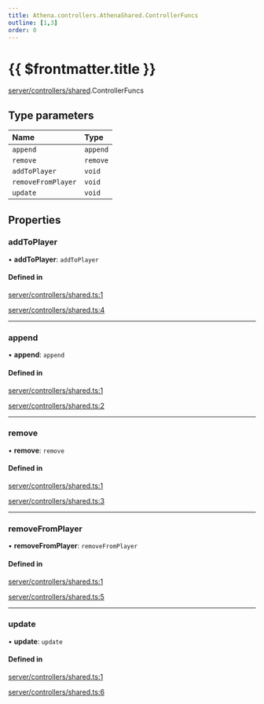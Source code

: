 ```yaml
---
title: Athena.controllers.AthenaShared.ControllerFuncs
outline: [1,3]
order: 0
---
```


# {{ $frontmatter.title }}


[server/controllers/shared](../modules/server_controllers_shared.md).ControllerFuncs

## Type parameters

| Name | Type |
| :------ | :------ |
| `append` | `append` |
| `remove` | `remove` |
| `addToPlayer` | `void` |
| `removeFromPlayer` | `void` |
| `update` | `void` |

## Properties

### addToPlayer

• **addToPlayer**: `addToPlayer`

#### Defined in

[server/controllers/shared.ts:1](https://github.com/Stuyk/altv-athena/blob/46a95d3/src/core/server/controllers/shared.ts#L1)

[server/controllers/shared.ts:4](https://github.com/Stuyk/altv-athena/blob/46a95d3/src/core/server/controllers/shared.ts#L4)

___

### append

• **append**: `append`

#### Defined in

[server/controllers/shared.ts:1](https://github.com/Stuyk/altv-athena/blob/46a95d3/src/core/server/controllers/shared.ts#L1)

[server/controllers/shared.ts:2](https://github.com/Stuyk/altv-athena/blob/46a95d3/src/core/server/controllers/shared.ts#L2)

___

### remove

• **remove**: `remove`

#### Defined in

[server/controllers/shared.ts:1](https://github.com/Stuyk/altv-athena/blob/46a95d3/src/core/server/controllers/shared.ts#L1)

[server/controllers/shared.ts:3](https://github.com/Stuyk/altv-athena/blob/46a95d3/src/core/server/controllers/shared.ts#L3)

___

### removeFromPlayer

• **removeFromPlayer**: `removeFromPlayer`

#### Defined in

[server/controllers/shared.ts:1](https://github.com/Stuyk/altv-athena/blob/46a95d3/src/core/server/controllers/shared.ts#L1)

[server/controllers/shared.ts:5](https://github.com/Stuyk/altv-athena/blob/46a95d3/src/core/server/controllers/shared.ts#L5)

___

### update

• **update**: `update`

#### Defined in

[server/controllers/shared.ts:1](https://github.com/Stuyk/altv-athena/blob/46a95d3/src/core/server/controllers/shared.ts#L1)

[server/controllers/shared.ts:6](https://github.com/Stuyk/altv-athena/blob/46a95d3/src/core/server/controllers/shared.ts#L6)
